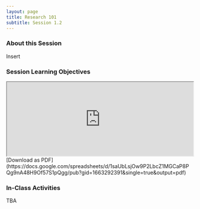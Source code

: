 ```yaml
---
layout: page
title: Research 101 
subtitle: Session 1.2
---
```


### About this Session

Insert

### Session Learning Objectives
<iframe width="100%" height="200" src="https://docs.google.com/spreadsheets/d/1saUbLsjOw9P2LbcZ1MGCaP8PQg9nA48H9Of57S1pQgg/pubhtml?gid=1663292391&amp;single=true&amp;widget=true&amp;headers=false"></iframe>
[Download as PDF](https://docs.google.com/spreadsheets/d/1saUbLsjOw9P2LbcZ1MGCaP8PQg9nA48H9Of57S1pQgg/pub?gid=1663292391&single=true&output=pdf)

### In-Class Activities

TBA